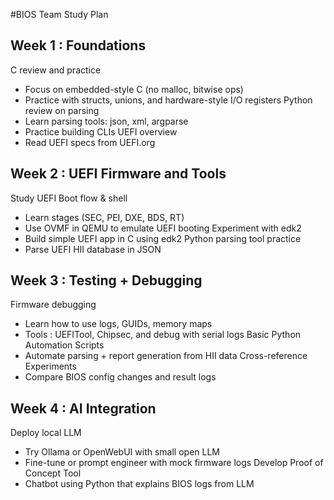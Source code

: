 #BIOS Team Study Plan

## Week 1 : Foundations
C review and practice
- Focus on embedded-style C (no malloc, bitwise ops)
- Practice with structs, unions, and hardware-style I/O registers
Python review on parsing
- Learn parsing tools: json, xml, argparse
- Practice building CLIs
UEFI overview
- Read UEFI specs from UEFI.org

## Week 2 : UEFI Firmware and Tools
Study UEFI Boot flow & shell
- Learn stages (SEC, PEI, DXE, BDS, RT)
- Use OVMF in QEMU to emulate UEFI booting
Experiment with edk2
- Build simple UEFI app in C using edk2
Python parsing tool practice
- Parse UEFI HII database in JSON

## Week 3 : Testing + Debugging
Firmware debugging
- Learn how to use logs, GUIDs, memory maps
- Tools : UEFITool, Chipsec, and debug with serial logs
Basic Python Automation Scripts
- Automate parsing + report generation from HII data
Cross-reference Experiments
- Compare BIOS config changes and result logs

## Week 4 : AI Integration
Deploy local LLM
- Try Ollama or OpenWebUI with small open LLM
- Fine-tune or prompt engineer with mock firmware logs
Develop Proof of Concept Tool
- Chatbot using Python that explains BIOS logs from LLM
